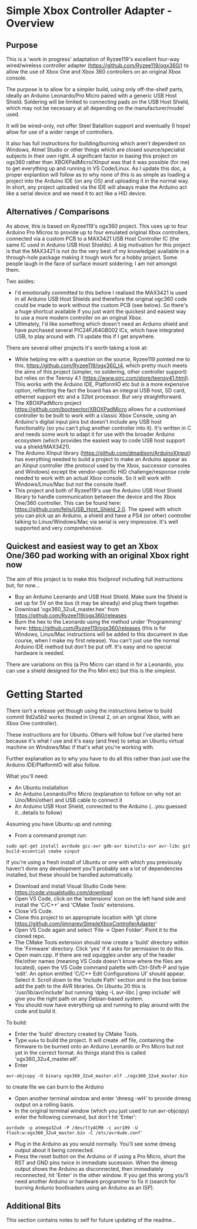 # Simple Xbox Controller Adapter - Overview

## Purpose

This is a 'work in progress' adaptation of Ryzee119's excellent four-way wired/wireless controller adapter (https://github.com/Ryzee119/ogx360/) to allow the use of Xbox One and Xbox 360 controllers on an original Xbox console. 

The purpose is to allow for a simpler build, using only off-the-shelf parts, ideally an Arduino Leonardo/Pro Micro paired with a generic USB Host Shield. Soldering will be limited to connecting pads on the USB Host Shield, which may not be necessary at all depending on the manufacturer/model used. 

It will be wired-only, not offer Steel Batallion support and eventually (I hope) allow for use of a wider range of controllers. 

It also has full instructions for building/burning which aren't dependent on Windows, Atmel Studio or other things which are closed source/specialist subjects in their own right. A significant factor in basing this project on ogx360 rather than XBOXPadMicro/XInput was that it was possible (for me) to get everything up and running in VS Code/Linux. As I update this doc, a proper explantion will follow as to why none of this is as simple as loading a project into the Arduino IDE (on any OS) and uploading it in the normal way. In short, any project uploaded via the IDE will always make the Arduino act like a serial device and we need it to act like a HID device. 

## Alternatives / Comparisons

As above, this is based on Ryzee119's ogx360 project. This uses up to four Arduino Pro Micros to provide up to four emulated original Xbox controllers, connected via a custom PCB to a MAX3421 USB Host Controller IC (the same IC used in Arduino USB Host Shields). A big motivation for this project is that the MAX3421 is not (to the very best of my knowledge) available in a through-hole package making it tough work for a hobby project. Some people laugh in the face of surface mount soldering; I am not amongst them. 

Two asides: 
* I'd emotionally committed to this before I realised the MAX3421 is used in all Arduino USB Host Shields and therefore the original ogc360 code could be made to work without the custom PCB (see below). So there's a huge shortcut available if you just want the quickest and easiest way to use a more modern controller on an original Xbox.
* Ultimately, I'd like something which doesn't need an Arduino shield and have purchased several PIC24FJ64GB002 ICs, which have integrated USB, to play around with. I'll update this if I get anywhere.

There are several other projects it's worth taking a look at:
* While helping me with a question on the source, Ryzee119 pointed me to this, https://github.com/Ryzee119/ogx360_t4, which pretty much meets the aims of this project (simpler, no soldering, other controller support) but relies on the Teensy 4.1 (https://www.pjrc.com/store/teensy41.html). This works with the Arduino IDE, PlatformIO etc but is a more expensive option, reflecting the fact the board has an integral USB host, SD card, ethernet support etc and a 32bit processor. But very straightforward.
* The XBOXPadMicro project https://github.com/bootsector/XBOXPadMicro allows for a customised controller to be built to work with a classic Xbox Console, using an Arduino's digital input pins but doesn't include any USB host functionality (so you can't plug another controller into it). It's written in C and needs some work to adapt it for use with the broader Arduino ecosystem (which provides the easiest way to code USB host support via a shield/MAX3421).
* The Arduino XInput library (https://github.com/dmadison/ArduinoXInput) has everything needed to build a project to make an Arduino appear as an Xinput controller (the protocol used by the Xbox, successor consoles and Windows) except the vendor-specific HID challenge/response code needed to work with an actual Xbox console. So it will work with Windows/Linux/Mac but not the console itself.
* This project and both of Ryzee119's use the Arduino USB Host Shield library to handle communication between the device and the Xbox One/360 controller. This can be found here: https://github.com/felis/USB_Host_Shield_2.0. The speed with which you can pick up an Arduino, a shield and have a PS4 (or other) controller talking to Linux/Windows/Mac via serial is very impressive. It's well supported and very comprehensive.

## Quickest and easiest way to get an Xbox One/360 pad working with an original Xbox right now

The aim of this project is to make this foolproof including full instructions but, for now...

* Buy an Arduino Leonardo and USB Host Shield. Make sure the Shield is set up for 5V on the bus (it may be already) and plug them together.
* Download 'ogx360_32u4_master.hex' from https://github.com/Ryzee119/ogx360/releases
* Burn the hex to the Leonardo using the method under 'Programming' here: https://github.com/Ryzee119/ogx360/releases (this is for Windows, Linux/Mac instructions will be added to this document in due course, when I make my first release). You can't just use the normal Arduino IDE method but don't be put off. It's easy and no special hardware is needed.

There are variations on this (a Pro Micro can stand in for a Leonardo, you can use a shield designed for the Pro Mini etc) but this is the simplest.

# Getting Started

There isn't a release yet though using the instructions below to build commit 9d2a5b2 works (tested in Unreal 2, on an original Xbox, with an Xbox One controller).

These instructions are for Ubuntu. Others will follow but I've started here because it's what I use and it's easy (and free) to setup an Ubuntu virtual machine on Windows/Mac if that's what you're working with.

Further explanation as to why you have to do all this rather than just use the Arduino IDE/PlatformIO will also follow. 

What you'll need:
* An Ubuntu installation
* An Arduino Leonardo/Pro Micro (explanation to follow on why not an Uno/Mini/other) and USB cable to connect it
* An Arduino USB Host Shield, connected to the Arduino (...you guessed it...details to follow)

Assuming you have Ubuntu up and running:
* From a command prompt run: 
```
sudo apt-get install avrdude gcc-avr gdb-avr binutils-avr avr-libc git build-essential cmake xinput
``` 
If you're using a fresh install of Ubuntu or one with which you previously haven't done any development you'll probably see a lot of dependencies installed, but these should be handled automatically.
* Download and install Visual Studio Code here: https://code.visualstudio.com/download
* Open VS Code, click on the 'extensions' icon on the left hand side and install the 'C/C++' and 'CMake Tools' extensions.
* Close VS Code.
* Clone this project to an appropriate location with 'git clone https://github.com/jimnarey/SimpleXboxControllerAdapter'
* Open VS Code again and select 'File -> Open Folder'. Point it to the cloned repo.
* The CMake Tools extension should now create a 'build' directory within the 'Firmware' directory. Click 'yes' if it asks for permission to do this.
* Open main.cpp. If there are red squiggles under any of the header file/other names (meaning VS Code doesn't know where the files are located), open the VS Code command palette with Ctrl-Shift-P and type 'edit'. An option entitled 'C/C++ Edit Configurations UI' should appear. Select it. Scroll down to the 'Include Path' section and in the box below add the path to the AVR libraries. On Ubuntu 20 this is '/usr/lib/avr/include' but running 'dpkg -L avr-libc | grep include' will give you the right path on any Debian-based system.
* You should now have everything up and running to play around with the code and build it.

To build:
* Enter the 'build' directory created by CMake Tools.
* Type `make` to build the project. It will create .elf file, containing the firmware to be burned onto an Arduino Leonardo or Pro Micro but not yet in the correct format. As things stand this is called 'ogx360_32u4_master.elf'.
* Enter 
```
avr-objcopy -O binary ogx360_32u4_master.elf ./ogx360_32u4_master.bin
```
to create file we can burn to the Arduino
* Open another terminal window and enter 'dmesg -wH' to provide dmesg output on a rolling basis.
* In the original terminal window (which you just used to run avr-objcopy) enter the following command, but don't hit 'Enter': 
```
avrdude -p atmega32u4 -P /dev/ttyACM0 -c avr109 -U flash:w:ogx360_32u4_master.bin -C /etc/avrdude.conf'
```
* Plug in the Arduino as you would normally. You'll see some dmesg output about it being connected. 
* Press the reset button on the Arduino or if using a Pro Micro, short the RST and GND pins twice in immediate sucession. When the dmesg output shows the Arduino as disconnected, then immediately reconnected, hit 'Enter' in the other window. If you get this wrong you'll need another Arduino or hardware programmer to fix it (search for burning Ardunio bootloaders using an Arduino as an ISP).

## Additional Bits

This section contains notes to self for future updating of the readme...


